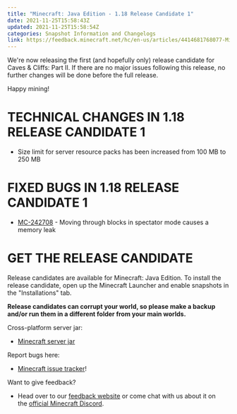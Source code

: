 ```yaml
---
title: "Minecraft: Java Edition - 1.18 Release Candidate 1"
date: 2021-11-25T15:58:43Z
updated: 2021-11-25T15:58:54Z
categories: Snapshot Information and Changelogs
link: https://feedback.minecraft.net/hc/en-us/articles/4414681768077-Minecraft-Java-Edition-1-18-Release-Candidate-1
---
```


We're now releasing the first (and hopefully only) release candidate for Caves & Cliffs: Part II. If there are no major issues following this release, no further changes will be done before the full release. 

Happy mining!

# TECHNICAL CHANGES IN 1.18 RELEASE CANDIDATE 1

- Size limit for server resource packs has been increased from 100 MB to 250 MB

# FIXED BUGS IN 1.18 RELEASE CANDIDATE 1

- [MC-242708](https://bugs.mojang.com/browse/MC-242708) - Moving through blocks in spectator mode causes a memory leak

# GET THE RELEASE CANDIDATE

Release candidates are available for Minecraft: Java Edition. To install the release candidate, open up the Minecraft Launcher and enable snapshots in the "Installations" tab.

**Release candidates can corrupt your world, so please make a backup and/or run them in a different folder from your main worlds.**

Cross-platform server jar:

- [Minecraft server jar](https://launcher.mojang.com/v1/objects/81a2baf05f8f5bda41fac1542e7cc9d937bff41b/server.jar)

Report bugs here:

- [Minecraft issue tracker](https://aka.ms/snapshotbugs?ref=blog)!

Want to give feedback?

- Head over to our [feedback website](https://aka.ms/snapshotfeedback) or come chat with us about it on the [official Minecraft Discord](https://discordapp.com/invite/minecraft).
